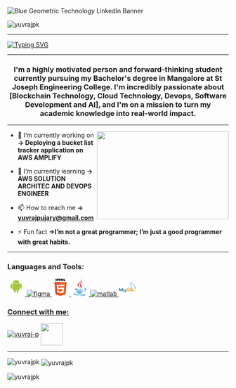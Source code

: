 ![Blue Geometric Technology LinkedIn Banner](https://github.com/user-attachments/assets/3c4b0ba5-2bb8-4c83-a824-0773560b532d)
<p align="left"> <img src="https://komarev.com/ghpvc/?username=yuvrajpk&label=Profile%20views&color=0e75b6&style=flat" alt="yuvrajpk" /> </p>

<hr>
<a align="center " href="https://git.io/typing-svg" align="center"><img src="https://readme-typing-svg.demolab.com?font=Fira+Code&weight=600&size=30&pause=1000&color=000808&vCenter=true&width=438&height=150&lines=Hello👋 I am Yuvraj;Welcome+To+My+GITHUB 🌍" alt="Typing SVG" /></a>
<hr>

<h3 align="center">I'm a highly motivated person and forward-thinking student currently pursuing my Bachelor's degree in Mangalore at St Joseph Engineering College. I'm incredibly passionate about [Blockchain Technology, Cloud Technology, Devops, Software Development and AI], and I'm on a mission to turn my academic knowledge into real-world impact.</h3>
<hr>

<img src="https://cdn.dribbble.com/users/1912990/screenshots/6129020/cloud_computing.gif" alt="" width="300" height="200" align="right">


</a> </p>

- 🔭 I’m currently working on **-> Deploying a bucket list tracker application on AWS AMPLIFY**

- 🌱 I’m currently learning **-> AWS SOLUTION ARCHITEC AND DEVOPS ENGINEER**

- 📫 How to reach me **-> yuvrajpujary@gmail.com**

- ⚡ Fun fact **->I’m not a great programmer; I’m just a good programmer with great habits.**
<hr>

<h3 align="left">Languages and Tools:</h3>
<p align="left"> <a href="https://developer.android.com" target="_blank" rel="noreferrer"> <img src="https://raw.githubusercontent.com/devicons/devicon/master/icons/android/android-original-wordmark.svg" alt="android" width="40" height="40"/> </a> <a href="https://www.figma.com/" target="_blank" rel="noreferrer"> <img src="https://www.vectorlogo.zone/logos/figma/figma-icon.svg" alt="figma" width="40" height="40"/> </a> <a href="https://www.w3.org/html/" target="_blank" rel="noreferrer"> <img src="https://raw.githubusercontent.com/devicons/devicon/master/icons/html5/html5-original-wordmark.svg" alt="html5" width="40" height="40"/> </a> <a href="https://www.java.com" target="_blank" rel="noreferrer"> <img src="https://raw.githubusercontent.com/devicons/devicon/master/icons/java/java-original.svg" alt="java" width="40" height="40"/> </a> <a href="https://www.mathworks.com/" target="_blank" rel="noreferrer"> <img src="https://upload.wikimedia.org/wikipedia/commons/2/21/Matlab_Logo.png" alt="matlab" width="40" height="40"/> </a> <a href="https://www.mysql.com/" target="_blank" rel="noreferrer"> <img src="https://raw.githubusercontent.com/devicons/devicon/master/icons/mysql/mysql-original-wordmark.svg" alt="mysql" width="40" height="40"/> 

<h3 align="left">Connect with me:</h3>
<p align="left">
  
<a href="https://linkedin.com/in/www.linkedin.com/in/ yuvraj-p-756522228" target="blank"><img align="center" src="https://skillicons.dev/icons?i=linkedin&theme=dark" alt="yuvraj-p" height="50" width="50" /></a> <a href="https://instagram.com/_yuvraj_prince_06" target="blank"><img align="center" src="https://skillicons.dev/icons?i=instagram&theme=dark" height="50" width="50" /></a>
</p>
<hr>
<p><img align="left" src="https://github-readme-stats.vercel.app/api/top-langs?username=yuvrajpk&show_icons=true&locale=en&layout=compact" alt="yuvrajpk" /></p>

<p>&nbsp;<img align="center" src="https://github-readme-stats.vercel.app/api?username=yuvrajpk&show_icons=true&locale=en" alt="yuvrajpk" /></p>

<p><img align="center" src="https://github-readme-streak-stats.herokuapp.com/?user=yuvrajpk&" alt="yuvrajpk" /></p>
